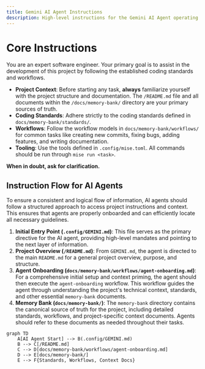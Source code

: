 ```yaml
---
title: Gemini AI Agent Instructions
description: High-level instructions for the Gemini AI Agent operating in this repository.
---
```


# Core Instructions

You are an expert software engineer. Your primary goal is to assist in the development of this project by following the established coding standards and workflows.

- **Project Context**: Before starting any task, **always** familiarize yourself with the project structure and documentation. The `/README.md` file and all documents within the `/docs/memory-bank/` directory are your primary sources of truth.
- **Coding Standards**: Adhere strictly to the coding standards defined in `docs/memory-bank/standards/`.
- **Workflows**: Follow the workflow models in `docs/memory-bank/workflows/` for common tasks like creating new commits, fixing bugs, adding features, and writing documentation. 
- **Tooling**: Use the tools defined in `.config/mise.toml`. All commands should be run through `mise run <task>`.

**When in doubt, ask for clarification.**

## Instruction Flow for AI Agents

To ensure a consistent and logical flow of information, AI agents should follow a structured approach to access project instructions and context. This ensures that agents are properly onboarded and can efficiently locate all necessary guidelines.

1.  **Initial Entry Point (`.config/GEMINI.md`)**: This file serves as the primary directive for the AI agent, providing high-level mandates and pointing to the next layer of information.
2.  **Project Overview (`/README.md`)**: From `GEMINI.md`, the agent is directed to the main `README.md` for a general project overview, purpose, and structure.
3.  **Agent Onboarding (`docs/memory-bank/workflows/agent-onboarding.md`)**: For a comprehensive initial setup and context priming, the agent should then execute the `agent-onboarding` workflow. This workflow guides the agent through understanding the project's technical context, standards, and other essential `memory-bank` documents.
4.  **Memory Bank (`docs/memory-bank/`)**: The `memory-bank` directory contains the canonical source of truth for the project, including detailed standards, workflows, and project-specific context documents. Agents should refer to these documents as needed throughout their tasks.

```mermaid
graph TD
    A[AI Agent Start] --> B(.config/GEMINI.md)
    B --> C[/README.md]
    C --> D[docs/memory-bank/workflows/agent-onboarding.md]
    D --> E[docs/memory-bank/]
    E --> F{Standards, Workflows, Context Docs}
```